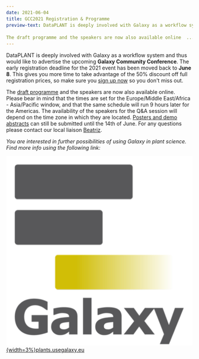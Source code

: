 ```yaml
---
date: 2021-06-04
title: GCC2021 Registration & Programme
preview-text: DataPLANT is deeply involved with Galaxy as a workflow system and thus would like to advertise the upcoming Galaxy Community Conference. The early registration deadline for the 2021 event has been moved back to June 8. This gives you more time to take advantage of the 50% discount off full registration prices, so make sure you sign up now so you don't miss out.

The draft programme and the speakers are now also available online  ...
---
```


DataPLANT is deeply involved with Galaxy as a workflow system and thus would like to advertise the upcoming **Galaxy Community Conference**. The early registration deadline for the 2021 event has been moved back to **June 8**. This gives you more time to take advantage of the 50% discount off full registration prices, so make sure you [sign up now](https://www.vibconferences.be/events/gcc2021-virtual-edition#attendees) so you don't miss out.

The [draft programme](https://gcc2021.sched.com/) and the speakers are now also available online. Please bear in mind that the times are set for the Europe/Middle East/Africa - Asia/Pacific window, and that the same schedule will run 9 hours later for the Americas. The availability of the speakers for the Q&A session will depend on the time zone in which they are located. [Posters and demo abstracts](https://www.vibconferences.be/events/gcc2021-virtual-edition#abstracts) can still be submitted until the 14th of June. For any questions please contact our local liaison [Beatriz](https://training.galaxyproject.org/training-material/hall-of-fame/beatrizserrano/).

*You are interested in further possibilities of using Galaxy in plant science. Find more info using the following link:*

[![NFDI](/src/assets/images/branding/Galaxy.svg "Onboarding Strategy"){width=3%}](https://plants.usegalaxy.eu/)[plants.usegalaxy.eu](https://plants.usegalaxy.eu/)
